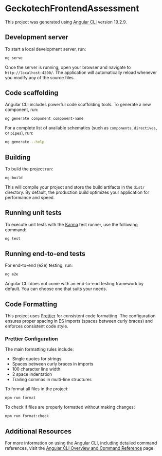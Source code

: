 # GeckotechFrontendAssessment

This project was generated using [Angular CLI](https://github.com/angular/angular-cli) version 19.2.9.

## Development server

To start a local development server, run:

```bash
ng serve
```

Once the server is running, open your browser and navigate to `http://localhost:4200/`. The application will automatically reload whenever you modify any of the source files.

## Code scaffolding

Angular CLI includes powerful code scaffolding tools. To generate a new component, run:

```bash
ng generate component component-name
```

For a complete list of available schematics (such as `components`, `directives`, or `pipes`), run:

```bash
ng generate --help
```

## Building

To build the project run:

```bash
ng build
```

This will compile your project and store the build artifacts in the `dist/` directory. By default, the production build optimizes your application for performance and speed.

## Running unit tests

To execute unit tests with the [Karma](https://karma-runner.github.io) test runner, use the following command:

```bash
ng test
```

## Running end-to-end tests

For end-to-end (e2e) testing, run:

```bash
ng e2e
```

Angular CLI does not come with an end-to-end testing framework by default. You can choose one that suits your needs.

## Code Formatting

This project uses [Prettier](https://prettier.io/) for consistent code formatting. The configuration ensures proper spacing in ES imports (spaces between curly braces) and enforces consistent code style.

### Prettier Configuration

The main formatting rules include:
- Single quotes for strings
- Spaces between curly braces in imports
- 100 character line width
- 2 space indentation
- Trailing commas in multi-line structures

To format all files in the project:

```bash
npm run format
```

To check if files are properly formatted without making changes:

```bash
npm run format:check
```

## Additional Resources

For more information on using the Angular CLI, including detailed command references, visit the [Angular CLI Overview and Command Reference](https://angular.dev/tools/cli) page.
